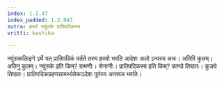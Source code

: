 ```yaml
---
index: 1.2.47
index_padded: 1.2.047
sutra: ह्रस्वो नपुंसके प्रातिपदिकस्य
vritti: kashika

---
```

नपुंसकलिङ्गे ऽर्थे यत् प्रातिपदिकं वर्तते तस्य ह्रस्वो भवति आदेशः अलो ऽन्यस्य अचः। अतिरि कुलम्। अतिनु कुलम्। नपुंसके इति किम्? ग्रामणीः। सेनानीः। प्रातिपदिकस्य इति किम्? काण्डे तिष्ठतः। कुड्ये तिष्ठतः। प्रातिपदिकग्रहणसामर्थ्यतेकाऽदेशः पूर्वस्य अन्तवन्न भवति।